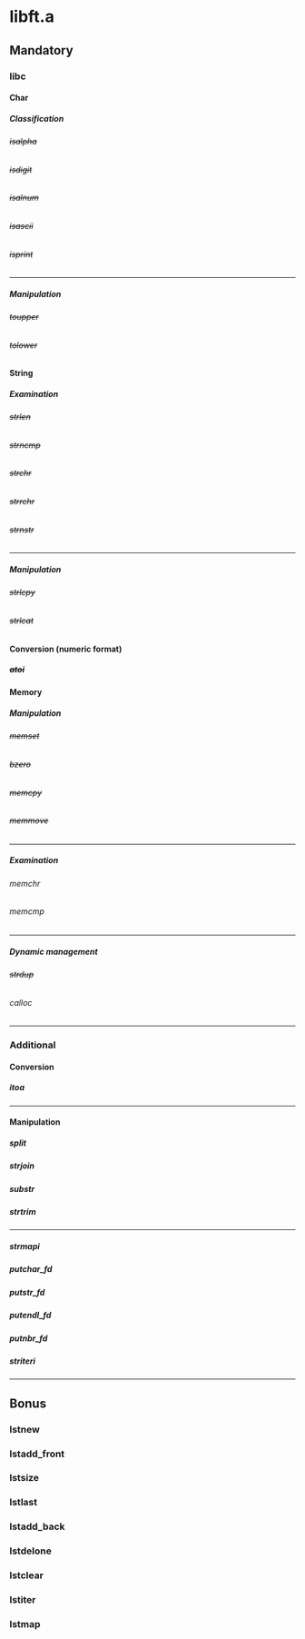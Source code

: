 # **libft.a**

## **Mandatory**
### **libc**

#### **Char**

##### Classification
###### ~~isalpha~~
###### ~~isdigit~~
###### ~~isalnum~~
###### ~~isascii~~
###### ~~isprint~~
---
##### Manipulation
###### ~~toupper~~
###### ~~tolower~~

#### **String**

##### Examination
###### ~~strlen~~
###### ~~strncmp~~
###### ~~strchr~~
###### ~~strrchr~~
###### ~~strnstr~~
---
##### Manipulation
###### ~~strlcpy~~
###### ~~strlcat~~

#### **Conversion (numeric format)**
##### ~~atoi~~

#### **Memory**

##### Manipulation
###### ~~memset~~
###### ~~bzero~~
###### ~~memcpy~~
###### ~~memmove~~
---
##### Examination
###### memchr
###### memcmp
---
##### Dynamic management
###### ~~strdup~~
###### calloc
___

### **Additional**

#### **Conversion**
##### itoa
---
#### **Manipulation**
##### split
##### strjoin
##### substr
##### strtrim
---
####
##### strmapi
##### putchar_fd
##### putstr_fd
##### putendl_fd
##### putnbr_fd
##### striteri
___

## **Bonus**
### lstnew
### lstadd_front
### lstsize
### lstlast
### lstadd_back
### lstdelone
### lstclear
### lstiter
### lstmap
